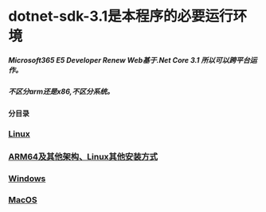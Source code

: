 # dotnet-sdk-3.1是本程序的必要运行环境



##### Microsoft365 E5 Developer Renew Web基于.Net Core 3.1 所以可以跨平台运作。

##### 不区分arm还是x86,不区分系统。


#### 分目录

### [Linux](dotnet-help-Linux-Home)

### [ARM64及其他架构、Linux其他安装方式](dotnet-help-ARM64)

### [Windows](dotnet-help-Windows.md)

### [MacOS](dotnet-help-MacOS.md)
